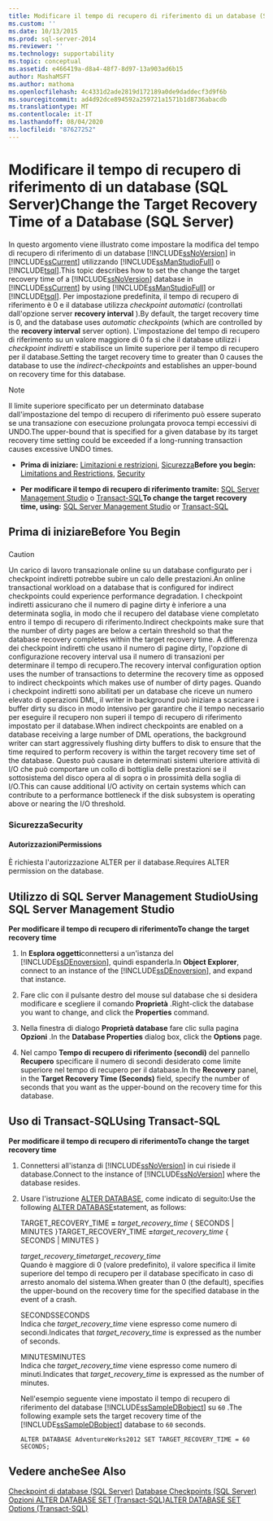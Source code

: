 ```yaml
---
title: Modificare il tempo di recupero di riferimento di un database (SQL Server) | Microsoft Docs
ms.custom: ''
ms.date: 10/13/2015
ms.prod: sql-server-2014
ms.reviewer: ''
ms.technology: supportability
ms.topic: conceptual
ms.assetid: e466419a-d8a4-48f7-8d97-13a903ad6b15
author: MashaMSFT
ms.author: mathoma
ms.openlocfilehash: 4c4331d2ade2819d172189a0de9daddecf3d9f6b
ms.sourcegitcommit: ad4d92dce894592a259721a1571b1d8736abacdb
ms.translationtype: MT
ms.contentlocale: it-IT
ms.lasthandoff: 08/04/2020
ms.locfileid: "87627252"
---
```

# <a name="change-the-target-recovery-time-of-a-database-sql-server"></a><span data-ttu-id="7b368-102">Modificare il tempo di recupero di riferimento di un database (SQL Server)</span><span class="sxs-lookup"><span data-stu-id="7b368-102">Change the Target Recovery Time of a Database (SQL Server)</span></span>
  <span data-ttu-id="7b368-103">In questo argomento viene illustrato come impostare la modifica del tempo di recupero di riferimento di un database [!INCLUDE[ssNoVersion](../../includes/ssnoversion-md.md)] in [!INCLUDE[ssCurrent](../../includes/sscurrent-md.md)] utilizzando [!INCLUDE[ssManStudioFull](../../includes/ssmanstudiofull-md.md)] o [!INCLUDE[tsql](../../includes/tsql-md.md)].</span><span class="sxs-lookup"><span data-stu-id="7b368-103">This topic describes how to set the change the target recovery time of a [!INCLUDE[ssNoVersion](../../includes/ssnoversion-md.md)] database in [!INCLUDE[ssCurrent](../../includes/sscurrent-md.md)] by using [!INCLUDE[ssManStudioFull](../../includes/ssmanstudiofull-md.md)] or [!INCLUDE[tsql](../../includes/tsql-md.md)].</span></span> <span data-ttu-id="7b368-104">Per impostazione predefinita, il tempo di recupero di riferimento è 0 e il database utilizza *checkpoint automatici* (controllati dall'opzione server **recovery interval** ).</span><span class="sxs-lookup"><span data-stu-id="7b368-104">By default, the target recovery time is 0, and the database uses *automatic checkpoints* (which are controlled by the **recovery interval** server option).</span></span> <span data-ttu-id="7b368-105">L'impostazione del tempo di recupero di riferimento su un valore maggiore di 0 fa sì che il database utilizzi i *checkpoint indiretti* e stabilisce un limite superiore per il tempo di recupero per il database.</span><span class="sxs-lookup"><span data-stu-id="7b368-105">Setting the target recovery time to greater than 0 causes the database to use the *indirect-checkpoints* and establishes an upper-bound on recovery time for this database.</span></span>  
  
> [!NOTE]  
>  <span data-ttu-id="7b368-106">Il limite superiore specificato per un determinato database dall'impostazione del tempo di recupero di riferimento può essere superato se una transazione con esecuzione prolungata provoca tempi eccessivi di UNDO.</span><span class="sxs-lookup"><span data-stu-id="7b368-106">The upper-bound that is specified for a given database by its target recovery time setting could be exceeded if a long-running transaction causes excessive UNDO times.</span></span>  
  
-   <span data-ttu-id="7b368-107">**Prima di iniziare:**  [Limitazioni e restrizioni](#Restrictions), [Sicurezza](#Security)</span><span class="sxs-lookup"><span data-stu-id="7b368-107">**Before you begin:**  [Limitations and Restrictions](#Restrictions), [Security](#Security)</span></span>  
  
-   <span data-ttu-id="7b368-108">**Per modificare il tempo di recupero di riferimento tramite:**  [SQL Server Management Studio](#SSMSProcedure) o [Transact-SQL](#TsqlProcedure)</span><span class="sxs-lookup"><span data-stu-id="7b368-108">**To change the target recovery time, using:**  [SQL Server Management Studio](#SSMSProcedure) or [Transact-SQL](#TsqlProcedure)</span></span>  
  
##  <a name="before-you-begin"></a><a name="BeforeYouBegin"></a> <span data-ttu-id="7b368-109">Prima di iniziare</span><span class="sxs-lookup"><span data-stu-id="7b368-109">Before You Begin</span></span>  
  
###  <a name="Restrictions"></a>  
  
> [!CAUTION]  
>  <span data-ttu-id="7b368-110">Un carico di lavoro transazionale online su un database configurato per i checkpoint indiretti potrebbe subire un calo delle prestazioni.</span><span class="sxs-lookup"><span data-stu-id="7b368-110">An online transactional workload on a database that is configured for indirect checkpoints could experience performance degradation.</span></span> <span data-ttu-id="7b368-111">I checkpoint indiretti assicurano che il numero di pagine dirty è inferiore a una determinata soglia, in modo che il recupero del database viene completato entro il tempo di recupero di riferimento.</span><span class="sxs-lookup"><span data-stu-id="7b368-111">Indirect checkpoints make sure that the number of dirty pages are below a certain threshold so that the database recovery completes within the target recovery time.</span></span> <span data-ttu-id="7b368-112">A differenza dei checkpoint indiretti che usano il numero di pagine dirty, l'opzione di configurazione recovery interval usa il numero di transazioni per determinare il tempo di recupero.</span><span class="sxs-lookup"><span data-stu-id="7b368-112">The recovery interval configuration option uses the number of transactions to determine the recovery time as opposed to indirect checkpoints which makes use of number of dirty pages.</span></span> <span data-ttu-id="7b368-113">Quando i checkpoint indiretti sono abilitati per un database che riceve un numero elevato di operazioni DML, il writer in background può iniziare a scaricare i buffer dirty su disco in modo intensivo per garantire che il tempo necessario per eseguire il recupero non superi il tempo di recupero di riferimento impostato per il database.</span><span class="sxs-lookup"><span data-stu-id="7b368-113">When indirect checkpoints are enabled on a database receiving a large number of DML operations, the background writer can start aggressively flushing dirty buffers to disk to ensure that the time required to perform recovery is within the target recovery time set of the database.</span></span> <span data-ttu-id="7b368-114">Questo può causare in determinati sistemi ulteriore attività di I/O che può comportare un collo di bottiglia delle prestazioni se il sottosistema del disco opera al di sopra o in prossimità della soglia di I/O.</span><span class="sxs-lookup"><span data-stu-id="7b368-114">This can cause additional I/O activity on certain systems which can contribute to a performance bottleneck if the disk subsystem is operating above or nearing the I/O threshold.</span></span>  
  
###  <a name="security"></a><a name="Security"></a> <span data-ttu-id="7b368-115">Sicurezza</span><span class="sxs-lookup"><span data-stu-id="7b368-115">Security</span></span>  
  
####  <a name="permissions"></a><a name="Permissions"></a> <span data-ttu-id="7b368-116">Autorizzazioni</span><span class="sxs-lookup"><span data-stu-id="7b368-116">Permissions</span></span>  
 <span data-ttu-id="7b368-117">È richiesta l'autorizzazione ALTER per il database.</span><span class="sxs-lookup"><span data-stu-id="7b368-117">Requires ALTER permission on the database.</span></span>  
  
##  <a name="using-sql-server-management-studio"></a><a name="SSMSProcedure"></a> <span data-ttu-id="7b368-118">Utilizzo di SQL Server Management Studio</span><span class="sxs-lookup"><span data-stu-id="7b368-118">Using SQL Server Management Studio</span></span>  
 <span data-ttu-id="7b368-119">**Per modificare il tempo di recupero di riferimento**</span><span class="sxs-lookup"><span data-stu-id="7b368-119">**To change the target recovery time**</span></span>  
  
1.  <span data-ttu-id="7b368-120">In **Esplora oggetti**connettersi a un'istanza del [!INCLUDE[ssDEnoversion](../../includes/ssdenoversion-md.md)], quindi espanderla.</span><span class="sxs-lookup"><span data-stu-id="7b368-120">In **Object Explorer**, connect to an instance of the [!INCLUDE[ssDEnoversion](../../includes/ssdenoversion-md.md)], and expand that instance.</span></span>  
  
2.  <span data-ttu-id="7b368-121">Fare clic con il pulsante destro del mouse sul database che si desidera modificare e scegliere il comando **Proprietà** .</span><span class="sxs-lookup"><span data-stu-id="7b368-121">Right-click the database you want to change, and click the **Properties** command.</span></span>  
  
3.  <span data-ttu-id="7b368-122">Nella finestra di dialogo **Proprietà database** fare clic sulla pagina **Opzioni** .</span><span class="sxs-lookup"><span data-stu-id="7b368-122">In the **Database Properties** dialog box, click the **Options** page.</span></span>  
  
4.  <span data-ttu-id="7b368-123">Nel campo **Tempo di recupero di riferimento (secondi)** del pannello **Recupero** specificare il numero di secondi desiderato come limite superiore nel tempo di recupero per il database.</span><span class="sxs-lookup"><span data-stu-id="7b368-123">In the **Recovery** panel, in the **Target Recovery Time (Seconds)** field, specify the number of seconds that you want as the upper-bound on the recovery time for this database.</span></span>  
  
##  <a name="using-transact-sql"></a><a name="TsqlProcedure"></a> <span data-ttu-id="7b368-124">Uso di Transact-SQL</span><span class="sxs-lookup"><span data-stu-id="7b368-124">Using Transact-SQL</span></span>  
 <span data-ttu-id="7b368-125">**Per modificare il tempo di recupero di riferimento**</span><span class="sxs-lookup"><span data-stu-id="7b368-125">**To change the target recovery time**</span></span>  
  
1.  <span data-ttu-id="7b368-126">Connettersi all'istanza di [!INCLUDE[ssNoVersion](../../includes/ssnoversion-md.md)] in cui risiede il database.</span><span class="sxs-lookup"><span data-stu-id="7b368-126">Connect to the instance of [!INCLUDE[ssNoVersion](../../includes/ssnoversion-md.md)] where the database resides.</span></span>  
  
2.  <span data-ttu-id="7b368-127">Usare l'istruzione [ALTER DATABASE](/sql/t-sql/statements/alter-database-transact-sql-set-options), come indicato di seguito:</span><span class="sxs-lookup"><span data-stu-id="7b368-127">Use the following [ALTER DATABASE](/sql/t-sql/statements/alter-database-transact-sql-set-options)statement, as follows:</span></span>  
  
     <span data-ttu-id="7b368-128">TARGET_RECOVERY_TIME **=** _target_recovery_time_ { SECONDS | MINUTES }</span><span class="sxs-lookup"><span data-stu-id="7b368-128">TARGET_RECOVERY_TIME **=**_target_recovery_time_ { SECONDS | MINUTES }</span></span>  
  
     <span data-ttu-id="7b368-129">*target_recovery_time*</span><span class="sxs-lookup"><span data-stu-id="7b368-129">*target_recovery_time*</span></span>  
     <span data-ttu-id="7b368-130">Quando è maggiore di 0 (valore predefinito), il valore specifica il limite superiore del tempo di recupero per il database specificato in caso di arresto anomalo del sistema.</span><span class="sxs-lookup"><span data-stu-id="7b368-130">When greater than 0 (the default), specifies the upper-bound on the recovery time for the specified database in the event of a crash.</span></span>  
  
     <span data-ttu-id="7b368-131">SECONDS</span><span class="sxs-lookup"><span data-stu-id="7b368-131">SECONDS</span></span>  
     <span data-ttu-id="7b368-132">Indica che *target_recovery_time* viene espresso come numero di secondi.</span><span class="sxs-lookup"><span data-stu-id="7b368-132">Indicates that *target_recovery_time* is expressed as the number of seconds.</span></span>  
  
     <span data-ttu-id="7b368-133">MINUTES</span><span class="sxs-lookup"><span data-stu-id="7b368-133">MINUTES</span></span>  
     <span data-ttu-id="7b368-134">Indica che *target_recovery_time* viene espresso come numero di minuti.</span><span class="sxs-lookup"><span data-stu-id="7b368-134">Indicates that *target_recovery_time* is expressed as the number of minutes.</span></span>  
  
     <span data-ttu-id="7b368-135">Nell'esempio seguente viene impostato il tempo di recupero di riferimento del database [!INCLUDE[ssSampleDBobject](../../includes/sssampledbobject-md.md)] su `60` .</span><span class="sxs-lookup"><span data-stu-id="7b368-135">The following example sets the target recovery time of the [!INCLUDE[ssSampleDBobject](../../includes/sssampledbobject-md.md)] database to `60` seconds.</span></span>  
  
    ```  
    ALTER DATABASE AdventureWorks2012 SET TARGET_RECOVERY_TIME = 60 SECONDS;  
    ```  
  
## <a name="see-also"></a><span data-ttu-id="7b368-136">Vedere anche</span><span class="sxs-lookup"><span data-stu-id="7b368-136">See Also</span></span>  
 <span data-ttu-id="7b368-137">[Checkpoint di database &#40;SQL Server&#41;](database-checkpoints-sql-server.md) </span><span class="sxs-lookup"><span data-stu-id="7b368-137">[Database Checkpoints &#40;SQL Server&#41;](database-checkpoints-sql-server.md) </span></span>  
 [<span data-ttu-id="7b368-138">Opzioni ALTER DATABASE SET &#40;Transact-SQL&#41;</span><span class="sxs-lookup"><span data-stu-id="7b368-138">ALTER DATABASE SET Options &#40;Transact-SQL&#41;</span></span>](/sql/t-sql/statements/alter-database-transact-sql-set-options)  
  
  
